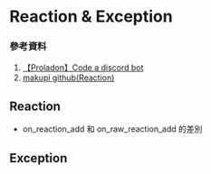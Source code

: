 # Reaction & Exception

### 參考資料
1. [【Proladon】Code a discord bot](https://youtu.be/vlqGTZRIefY)
2. [makupi github(Reaction)](https://gist.github.com/makupi/c508c9d33bb01dcc04e57d1a93c23ae1)

## Reaction
- on_reaction_add 和 on_raw_reaction_add 的差別


## Exception